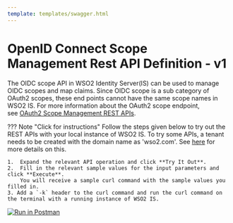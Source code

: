 ```yaml
---
template: templates/swagger.html
---
```

# OpenID Connect Scope Management Rest API Definition - v1

The OIDC scope API in WSO2 Identity Server(IS) can be used to manage OIDC scopes and map claims.
Since OIDC scope is a sub category of OAuth2 scopes, these end points cannot have the same scope names in WSO2 IS. 
For more information about the OAuth2 scope endpoint,  
see [OAuth2 Scope Management REST APIs](/develop/apis/oauth2-scope-management-rest-apis).

??? Note "Click for instructions"
    Follow the steps given below to try out the REST APIs with your local instance of WSO2 IS.
    To try some APIs, a tenant needs to be created with the domain name as 'wso2.com'. 
    See [here](/guides/tenants/add-new-tenants) for more details on this.
    
    1.  Expand the relevant API operation and click **Try It Out**.  
    2.  Fill in the relevant sample values for the input parameters and click **Execute**. 
        You will receive a sample curl command with the sample values you filled in. 
    3. Add a `-k` header to the curl command and run the curl command on the terminal with a running instance of WSO2 IS. 
    
<div id="swagger-ui"></div>
<script src="/assets/lib/swagger/swagger-ui-bundle.js"> </script>
<script src="/assets/lib/swagger/swagger-ui-standalone-preset.js"> </script>
<script>
window.onload = function() {
  // Begin Swagger UI call region
  const ui = SwaggerUIBundle({
    url: "https://raw.githubusercontent.com/wso2/identity-api-server/v1.0.190/components/org.wso2.carbon.identity.api.server.oidc.scope.management/org.wso2.carbon.identity.api.server.oidc.scope.management.v1/src/main/resources/oidc-scope-management.yaml",
    dom_id: '#swagger-ui',
    deepLinking: true,
    presets: [
      SwaggerUIBundle.presets.apis,
      SwaggerUIStandalonePreset
    ],
    plugins: [
      SwaggerUIBundle.plugins.DownloadUrl
    ],
    layout: "StandaloneLayout"
  })
  // End Swagger UI call region

  window.ui = ui
}
</script>

[![Run in Postman](https://run.pstmn.io/button.svg)](https://app.getpostman.com/run-collection/fb712a9e2a2f92c54d8f)